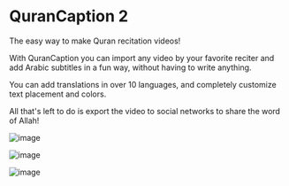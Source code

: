 # QuranCaption 2

The easy way to make Quran recitation videos!

With QuranCaption you can import any video by your favorite reciter and add Arabic subtitles in a fun way, without having to write anything.

You can add translations in over 10 languages, and completely customize text placement and colors.

All that's left to do is export the video to social networks to share the word of Allah!

![image](https://github.com/zonetecde/QuranCaption-2/assets/56195432/f9b005ea-fc50-45cf-8ecd-95f33a1aacfc)

![image](https://github.com/zonetecde/QuranCaption-2/assets/56195432/5924c052-4266-4b07-8229-b39d17446d25)

![image](https://github.com/zonetecde/QuranCaption-2/assets/56195432/1d51e292-e97f-4816-b497-4242ba153909)

